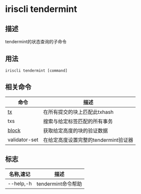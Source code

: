 # iriscli tendermint

## 描述
tendermint的状态查询的子命令

## 用法
```
iriscli tendermint [command]

```

## 相关命令

|命令|描述|
|---|---|
|[tx](https://github.com/StrawberryFlavor/irishub/blob/feature/docs/docs/zh/cli-client/tendermint/tx.md)|在所有提交的块上匹配此txhash|
| txs|搜索与给定标签匹配的所有事务|
|[block](https://github.com/StrawberryFlavor/irishub/blob/feature/docs/docs/zh/cli-client/tendermint/block.md)|获取给定高度的块的验证数据|
|validator-set|在给定高度设置完整的tendermint验证器|

## 标志
|名称,速记|描述|
|---|---|
|--help,-h|tendermint命令帮助|
